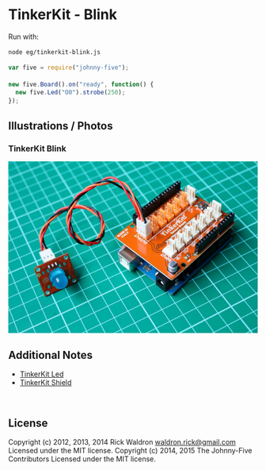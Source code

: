 <!--remove-start-->

# TinkerKit - Blink



Run with:
```bash
node eg/tinkerkit-blink.js
```

<!--remove-end-->

```javascript
var five = require("johnny-five");

new five.Board().on("ready", function() {
  new five.Led("O0").strobe(250);
});


```


## Illustrations / Photos


### TinkerKit Blink



![docs/images/tinkerkit-blink.png](images/tinkerkit-blink.png)  






## Additional Notes
- [TinkerKit Led](http://www.tinkerkit.com/led-red-10mm/)
- [TinkerKit Shield](http://www.tinkerkit.com/shield/)

&nbsp;

<!--remove-start-->

## License
Copyright (c) 2012, 2013, 2014 Rick Waldron <waldron.rick@gmail.com>
Licensed under the MIT license.
Copyright (c) 2014, 2015 The Johnny-Five Contributors
Licensed under the MIT license.

<!--remove-end-->
